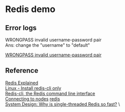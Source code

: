 # Redis demo

## Error logs

WRONGPASS invalid username-password pair \
Ans: change the "username" to "default"

[WRONGPASS invalid username-password pair](https://github.com/redis/node-redis/issues/1591)

## Reference

[Redis Explained](https://architecturenotes.co/redis/) \
[Linux - Install redis-cli only](https://stackoverflow.com/questions/21795340/linux-install-redis-cli-only) \
[Redis-cli, the Redis command line interface](https://redis.io/topics/rediscli) \
[Connecting to nodes](https://docs.aws.amazon.com/AmazonElastiCache/latest/red-ug/nodes-connecting.html)
[redis](https://www.npmjs.com/package/redis) \
[System Design: Why is single-threaded Redis so fast?](https://www.youtube.com/watch?v=5TRFpFBccQM&ab_channel=ByteByteGo) \